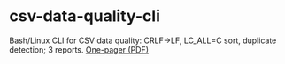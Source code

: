 # csv-data-quality-cli
Bash/Linux CLI for CSV data quality: CRLF→LF, LC_ALL=C sort, duplicate detection; 3 reports.
[One-pager (PDF)](docs/CSV_Data_Quality_CLI_OnePager.pdf)
